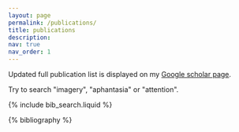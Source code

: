 ```yaml
---
layout: page
permalink: /publications/
title: publications
description:
nav: true
nav_order: 1
---
```


Updated full publication list is displayed on my <a href="https://scholar.google.com/citations?user=yt7plBQAAAAJ&hl=en&oi=ao">Google scholar page</a>.

Try to search "imagery", "aphantasia" or "attention".

<!-- _pages/publications.md -->

<!-- Bibsearch Feature -->

{% include bib_search.liquid %}

<div class="publications">

{% bibliography %}

</div>
